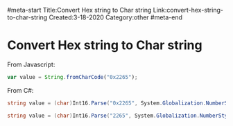 #meta-start
Title:Convert Hex string to Char string
Link:convert-hex-string-to-char-string
Created:3-18-2020
Category:other
#meta-end
# Convert Hex string to Char string

From Javascript:

```js
var value = String.fromCharCode("0x2265");
```

From C#:

```c#
string value = (char)Int16.Parse("0x2265", System.Globalization.NumberStyles.AllowHexSpecifier) ;

string value = (char)Int16.Parse("2265", System.Globalization.NumberStyles.AllowHexSpecifier);
```